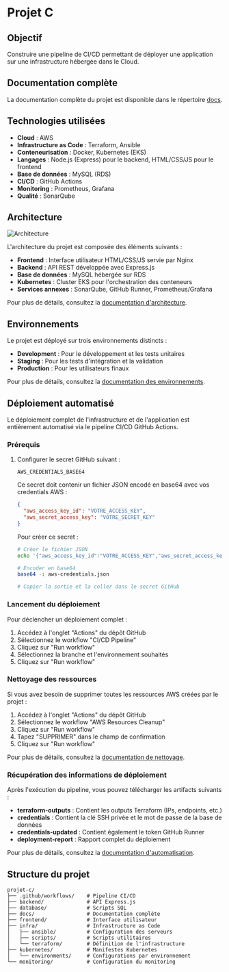 # Projet C

## Objectif

Construire une pipeline de CI/CD permettant de déployer une application sur une infrastructure hébergée dans le Cloud.

## Documentation complète

La documentation complète du projet est disponible dans le répertoire [docs](./docs/README.md).

## Technologies utilisées

- **Cloud** : AWS
- **Infrastructure as Code** : Terraform, Ansible
- **Conteneurisation** : Docker, Kubernetes (EKS)
- **Langages** : Node.js (Express) pour le backend, HTML/CSS/JS pour le frontend
- **Base de données** : MySQL (RDS)
- **CI/CD** : GitHub Actions
- **Monitoring** : Prometheus, Grafana
- **Qualité** : SonarQube

## Architecture

![Architecture](https://via.placeholder.com/800x400?text=Architecture+Diagram)

L'architecture du projet est composée des éléments suivants :

- **Frontend** : Interface utilisateur HTML/CSS/JS servie par Nginx
- **Backend** : API REST développée avec Express.js
- **Base de données** : MySQL hébergée sur RDS
- **Kubernetes** : Cluster EKS pour l'orchestration des conteneurs
- **Services annexes** : SonarQube, GitHub Runner, Prometheus/Grafana

Pour plus de détails, consultez la [documentation d'architecture](./docs/architecture.md).

## Environnements

Le projet est déployé sur trois environnements distincts :

- **Development** : Pour le développement et les tests unitaires
- **Staging** : Pour les tests d'intégration et la validation
- **Production** : Pour les utilisateurs finaux

Pour plus de détails, consultez la [documentation des environnements](./docs/environments.md).

## Déploiement automatisé

Le déploiement complet de l'infrastructure et de l'application est entièrement automatisé via le pipeline CI/CD GitHub Actions.

### Prérequis

1. Configurer le secret GitHub suivant :
   ```
   AWS_CREDENTIALS_BASE64
   ```
   
   Ce secret doit contenir un fichier JSON encodé en base64 avec vos credentials AWS :
   ```json
   {
     "aws_access_key_id": "VOTRE_ACCESS_KEY",
     "aws_secret_access_key": "VOTRE_SECRET_KEY"
   }
   ```
   
   Pour créer ce secret :
   ```bash
   # Créer le fichier JSON
   echo '{"aws_access_key_id":"VOTRE_ACCESS_KEY","aws_secret_access_key":"VOTRE_SECRET_KEY"}' > aws-credentials.json
   
   # Encoder en base64
   base64 -i aws-credentials.json
   
   # Copier la sortie et la coller dans le secret GitHub
   ```

### Lancement du déploiement

Pour déclencher un déploiement complet :

1. Accédez à l'onglet "Actions" du dépôt GitHub
2. Sélectionnez le workflow "CI/CD Pipeline"
3. Cliquez sur "Run workflow"
4. Sélectionnez la branche et l'environnement souhaités
5. Cliquez sur "Run workflow"

### Nettoyage des ressources

Si vous avez besoin de supprimer toutes les ressources AWS créées par le projet :

1. Accédez à l'onglet "Actions" du dépôt GitHub
2. Sélectionnez le workflow "AWS Resources Cleanup"
3. Cliquez sur "Run workflow"
4. Tapez "SUPPRIMER" dans le champ de confirmation
5. Cliquez sur "Run workflow"

Pour plus de détails, consultez la [documentation de nettoyage](./docs/cleanup.md).

### Récupération des informations de déploiement

Après l'exécution du pipeline, vous pouvez télécharger les artifacts suivants :

- **terraform-outputs** : Contient les outputs Terraform (IPs, endpoints, etc.)
- **credentials** : Contient la clé SSH privée et le mot de passe de la base de données
- **credentials-updated** : Contient également le token GitHub Runner
- **deployment-report** : Rapport complet du déploiement

Pour plus de détails, consultez la [documentation d'automatisation](./docs/automation.md).

## Structure du projet

```
projet-c/
├── .github/workflows/    # Pipeline CI/CD
├── backend/              # API Express.js
├── database/             # Scripts SQL
├── docs/                 # Documentation complète
├── frontend/             # Interface utilisateur
├── infra/                # Infrastructure as Code
│   ├── ansible/          # Configuration des serveurs
│   ├── scripts/          # Scripts utilitaires
│   └── terraform/        # Définition de l'infrastructure
├── kubernetes/           # Manifestes Kubernetes
│   └── environments/     # Configurations par environnement
└── monitoring/           # Configuration du monitoring
```